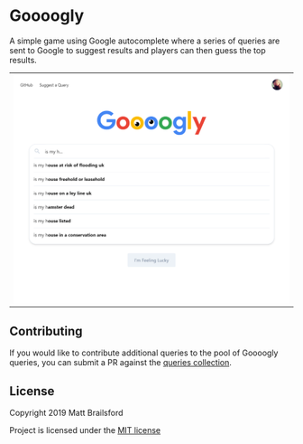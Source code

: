 # Goooogly
A simple game using Google autocomplete where a series of queries are sent to Google to suggest results and players can then guess the top results.

<table><tr><td>
    <img src="assets/screenshot.png" alt="Screenshot" />
</td></tr></table>

## Contributing

If you would like to contribute additional queries to the pool of Goooogly queries, you can submit a PR against the [queries collection](https://github.com/mattbrailsford/goooogly/edit/master/data/queries.js).

## License

Copyright 2019 Matt Brailsford

Project is licensed under the [MIT license](LICENSES)
